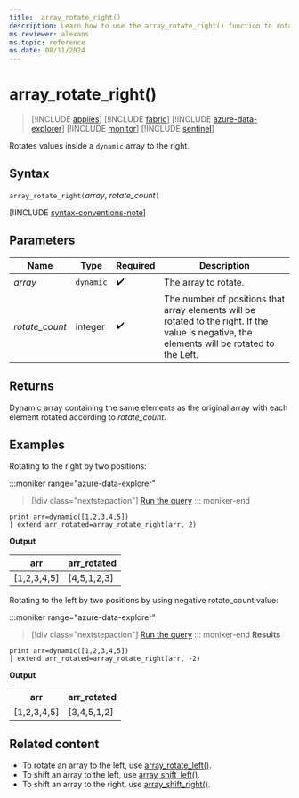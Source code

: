 ```yaml
---
title:  array_rotate_right()
description: Learn how to use the array_rotate_right() function to rotate values inside a dynamic array to the right.
ms.reviewer: alexans
ms.topic: reference
ms.date: 08/11/2024
---
```

# array_rotate_right()

> [!INCLUDE [applies](../includes/applies-to-version/applies.md)] [!INCLUDE [fabric](../includes/applies-to-version/fabric.md)] [!INCLUDE [azure-data-explorer](../includes/applies-to-version/azure-data-explorer.md)] [!INCLUDE [monitor](../includes/applies-to-version/monitor.md)] [!INCLUDE [sentinel](../includes/applies-to-version/sentinel.md)]

Rotates values inside a `dynamic` array to the right.

## Syntax

`array_rotate_right(`*array*, *rotate_count*`)`

[!INCLUDE [syntax-conventions-note](../includes/syntax-conventions-note.md)]

## Parameters

| Name | Type | Required | Description |
|--|--|--|--|
|*array* | `dynamic` |  :heavy_check_mark:| The array to rotate.|
|*rotate_count*| integer |  :heavy_check_mark:| The number of positions that array elements will be rotated to the right. If the value is negative, the elements will be rotated to the Left.|

## Returns

Dynamic array containing the same elements as the original array with each element rotated according to *rotate_count*.

## Examples

Rotating to the right by two positions:

:::moniker range="azure-data-explorer"
> [!div class="nextstepaction"]
> <a href="https://dataexplorer.azure.com/clusters/help/databases/Samples?query=H4sIAAAAAAAAAysoyswrUUgsKrJNqcxLzM1M1og21DHSMdYx0TGN1eSqUUitKEnNSwGpiC/KL0ksSU2xBbITK6G8+KLM9IwSDaCQjoKRJgBslCYKTgAAAA==" target="_blank">Run the query</a>
::: moniker-end

```kusto
print arr=dynamic([1,2,3,4,5])
| extend arr_rotated=array_rotate_right(arr, 2)
```

**Output**

|arr|arr_rotated|
|---|---|
|[1,2,3,4,5]|[4,5,1,2,3]|

Rotating to the left by two positions by using negative rotate_count value:

:::moniker range="azure-data-explorer"
> [!div class="nextstepaction"]
> <a href="https://dataexplorer.azure.com/clusters/help/databases/Samples?query=H4sIAAAAAAAAAysoyswrUUgsKrJNqcxLzM1M1og21DHSMdYx0TGN1eSqUUitKEnNSwGpiC/KL0ksSU2xBbITK6G8+KLM9IwSDaCQjoKukSYA0VPyak8AAAA=" target="_blank">Run the query</a>
::: moniker-end
**Results**

```kusto
print arr=dynamic([1,2,3,4,5])
| extend arr_rotated=array_rotate_right(arr, -2)
```

**Output**

|arr|arr_rotated|
|---|---|
|[1,2,3,4,5]|[3,4,5,1,2]|

## Related content

* To rotate an array to the left, use [array_rotate_left()](array-rotate-left-function.md).
* To shift an array to the left, use [array_shift_left()](array-shift-left-function.md).
* To shift an array to the right, use [array_shift_right()](array-shift-right-function.md).
